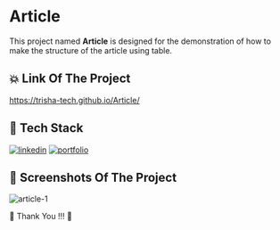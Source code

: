 
# Article


This project named **Article** is designed for the demonstration of how to make the structure of the article using table.


## 💥 Link Of The Project

https://trisha-tech.github.io/Article/



## 📌 Tech Stack

[![linkedin](https://img.shields.io/badge/HTML5-E34F26?style=for-the-badge&logo=html5&logoColor=white)](https://www.linkedin.com/)
[![portfolio](https://img.shields.io/badge/CSS3-1572B6?style=for-the-badge&logo=css3&logoColor=white)](https://katherineoelsner.com/)




## 📸 Screenshots Of The Project

![article-1](https://user-images.githubusercontent.com/55338588/221244217-ffa5fb12-8a9a-413e-8f0d-df6e4937474b.png)




💙 Thank You !!! 💙

